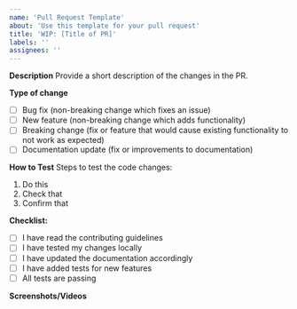 ```yaml
---
name: 'Pull Request Template'
about: 'Use this template for your pull request'
title: 'WIP: [Title of PR]'
labels: ''
assignees: ''
---
```


**Description**
Provide a short description of the changes in the PR.

**Type of change**

- [ ] Bug fix (non-breaking change which fixes an issue)
- [ ] New feature (non-breaking change which adds functionality)
- [ ] Breaking change (fix or feature that would cause existing functionality to not work as expected)
- [ ] Documentation update (fix or improvements to documentation)

**How to Test**
Steps to test the code changes:

1. Do this
2. Check that
3. Confirm that

**Checklist:**

- [ ] I have read the contributing guidelines
- [ ] I have tested my changes locally
- [ ] I have updated the documentation accordingly
- [ ] I have added tests for new features
- [ ] All tests are passing

**Screenshots/Videos**
